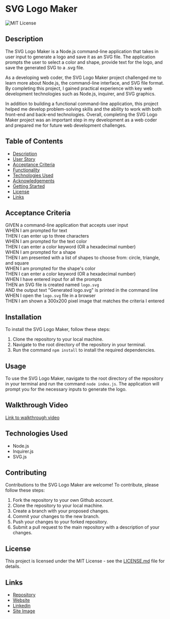 # SVG Logo Maker
![MIT License](https://img.shields.io/badge/License-MIT-yellow.svg)


## Description 

The SVG Logo Maker is a Node.js command-line application that takes in user input to generate a logo and save it as an SVG file. The application prompts the user to select a color and shape, provide text for the logo, and save the generated SVG to a .svg file.

As a developing web coder, the SVG Logo Maker project challenged me to learn more about Node.js, the command-line interface, and SVG file format. By completing this project, I gained practical experience with key web development technologies such as Node.js, inquirer, and SVG graphics.

In addition to building a functional command-line application, this project helped me develop problem-solving skills and the ability to work with both front-end and back-end technologies. Overall, completing the SVG Logo Maker project was an important step in my development as a web coder and prepared me for future web development challenges. 


## Table of Contents

- [Description](#description)
- [User Story](#user-story)
- [Acceptance Criteria](#acceptance-criteria)
- [Functionality](#functionality)
- [Technologies Used](#technologies-used)
- [Acknowledgements](#acknowledgements)
- [Getting Started](#getting-started)
- [License](#license)
- [Links](#links)


## Acceptance Criteria

GIVEN a command-line application that accepts user input<br>
WHEN I am prompted for text<br>
THEN I can enter up to three characters<br>
WHEN I am prompted for the text color<br>
THEN I can enter a color keyword (OR a hexadecimal number)<br>
WHEN I am prompted for a shape<br>
THEN I am presented with a list of shapes to choose from: circle, triangle, and square<br>
WHEN I am prompted for the shape's color<br>
THEN I can enter a color keyword (OR a hexadecimal number)<br>
WHEN I have entered input for all the prompts<br>
THEN an SVG file is created named `logo.svg`<br>
AND the output text "Generated logo.svg" is printed in the command line<br>
WHEN I open the `logo.svg` file in a browser<br>
THEN I am shown a 300x200 pixel image that matches the criteria I entered

## Installation

To install the SVG Logo Maker, follow these steps:

1. Clone the repository to your local machine.
2. Navigate to the root directory of the repository in your terminal.
3. Run the command `npm install` to install the required dependencies.

## Usage

To use the SVG Logo Maker, navigate to the root directory of the repository in your terminal and run the command `node index.js`. The application will prompt you for the necessary inputs to generate the logo.

## Walkthrough Video

[Link to walkthrough video](insert_link_here)

## Technologies Used

- Node.js
- Inquirer.js
- SVG.js

## Contributing

Contributions to the SVG Logo Maker are welcome! To contribute, please follow these steps:

1. Fork the repository to your own Github account.
2. Clone the repository to your local machine.
3. Create a branch with your proposed changes.
4. Commit your changes to the new branch.
5. Push your changes to your forked repository.
6. Submit a pull request to the main repository with a description of your changes.

## License

This project is licensed under the MIT License - see the [LICENSE.md](LICENSE.md) file for details.

## Links
- [Repository]()
- [Website]()
- [Linkedin](https://www.linkedin.com/in/sean-tamturk-8253b722a/)
- [Site Image]()
